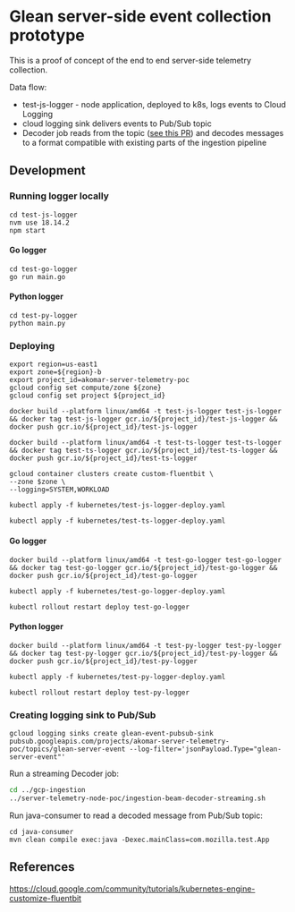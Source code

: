 # Glean server-side event collection prototype
This is a proof of concept of the end to end server-side telemetry collection.

Data flow:
* test-js-logger - node application, deployed to k8s, logs events to Cloud Logging
* cloud logging sink delivers events to Pub/Sub topic
* Decoder job reads from the topic ([see this PR](https://github.com/mozilla/gcp-ingestion/pull/2400)) and decodes messages to a format compatible with existing parts of the ingestion pipeline

## Development
### Running logger locally
```
cd test-js-logger
nvm use 18.14.2
npm start
```
#### Go logger
```
cd test-go-logger
go run main.go
```
#### Python logger
```
cd test-py-logger
python main.py
```

### Deploying
```
export region=us-east1
export zone=${region}-b
export project_id=akomar-server-telemetry-poc
gcloud config set compute/zone ${zone}
gcloud config set project ${project_id}
```

```
docker build --platform linux/amd64 -t test-js-logger test-js-logger && docker tag test-js-logger gcr.io/${project_id}/test-js-logger && docker push gcr.io/${project_id}/test-js-logger

docker build --platform linux/amd64 -t test-ts-logger test-ts-logger && docker tag test-ts-logger gcr.io/${project_id}/test-ts-logger && docker push gcr.io/${project_id}/test-ts-logger
```

```
gcloud container clusters create custom-fluentbit \
--zone $zone \
--logging=SYSTEM,WORKLOAD
```

```
kubectl apply -f kubernetes/test-js-logger-deploy.yaml

kubectl apply -f kubernetes/test-ts-logger-deploy.yaml
```
#### Go logger
```
docker build --platform linux/amd64 -t test-go-logger test-go-logger && docker tag test-go-logger gcr.io/${project_id}/test-go-logger && docker push gcr.io/${project_id}/test-go-logger

kubectl apply -f kubernetes/test-go-logger-deploy.yaml

kubectl rollout restart deploy test-go-logger
```
#### Python logger
```
docker build --platform linux/amd64 -t test-py-logger test-py-logger && docker tag test-py-logger gcr.io/${project_id}/test-py-logger && docker push gcr.io/${project_id}/test-py-logger

kubectl apply -f kubernetes/test-py-logger-deploy.yaml

kubectl rollout restart deploy test-py-logger
```

### Creating logging sink to Pub/Sub
```
gcloud logging sinks create glean-event-pubsub-sink pubsub.googleapis.com/projects/akomar-server-telemetry-poc/topics/glean-server-event --log-filter='jsonPayload.Type="glean-server-event"'
```
Run a streaming Decoder job:
```sh
cd ../gcp-ingestion
../server-telemetry-node-poc/ingestion-beam-decoder-streaming.sh
```
Run java-consumer to read a decoded message from Pub/Sub topic:
```
cd java-consumer
mvn clean compile exec:java -Dexec.mainClass=com.mozilla.test.App
```

## References
https://cloud.google.com/community/tutorials/kubernetes-engine-customize-fluentbit
